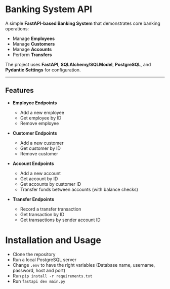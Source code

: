 # Banking System API

A simple **FastAPI-based Banking System** that demonstrates core banking operations:  
- Manage **Employees**  
- Manage **Customers**  
- Manage **Accounts**  
- Perform **Transfers**  

The project uses **FastAPI**, **SQLAlchemy/SQLModel**, **PostgreSQL**, and **Pydantic Settings** for configuration.  

---

## Features

- **Employee Endpoints**
  - Add a new employee
  - Get employee by ID
  - Remove employee

- **Customer Endpoints**
  - Add a new customer
  - Get customer by ID
  - Remove customer

- **Account Endpoints**
  - Add a new account
  - Get account by ID
  - Get accounts by customer ID
  - Transfer funds between accounts (with balance checks)

- **Transfer Endpoints**
  - Record a transfer transaction
  - Get transaction by ID
  - Get transactions by sender account ID

# Installation and Usage
- Clone the repository
- Run a local PostgreSQL server
- Change `.env` to have the right variables (Database name, username, password, host and port)
- Run `pip install -r requirements.txt`
- Run `fastapi dev main.py`